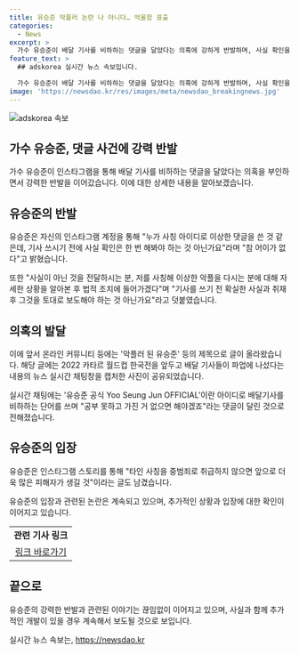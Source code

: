 ```yaml
---
title: 유승준 악플러 논란 나 아니다… 억울함 표출
categories:
  - News
excerpt: >
  가수 유승준이 배달 기사를 비하하는 댓글을 달았다는 의혹에 강하게 반발하며, 사실 확인을 촉구했다. 유승준은 사칭된 것으로 보이는 댓글에 대해 법적 조치를 취할 것이라고 밝혀, 기사를 쓸 때 확실한 사실을 바탕으로 해야 한다고 강조했다. 이에 대한 온라인 커뮤니티의 반응과 함께 해당 사진을 인용하며 전반적인 상황을 보도했다. 유승준은 타인 사칭을 중범죄로 여겨질 것을 경고한 바 있어, 논란이 급격히 확산될 것으로 보인다.
feature_text: >
  ## adskorea 실시간 뉴스 속보입니다.

  가수 유승준이 배달 기사를 비하하는 댓글을 달았다는 의혹에 강하게 반발하며, 사실 확인을 촉구했다. 유승준은 사칭된 것으로 보이는 댓글에 대해 법적 조치를 취할 것이라고 밝혀, 기사를 쓸 때 확실한 사실을 바탕으로 해야 한다고 강조했다. 이에 대한 온라인 커뮤니티의 반응과 함께 해당 사진을 인용하며 전반적인 상황을 보도했다. 유승준은 타인 사칭을 중범죄로 여겨질 것을 경고한 바 있어, 논란이 급격히 확산될 것으로 보인다.
image: 'https://newsdao.kr/res/images/meta/newsdao_breakingnews.jpg'
---
```


<p><img src="https://newsdao.kr/res/images/meta/newsdao_breakingnews.jpg" alt="adskorea 속보" /></p>

<h2>가수 유승준, 댓글 사건에 강력 반발</h2>

<p data-ke-size="size16">가수 유승준이 인스타그램을 통해 배달 기사를 비하하는 댓글을 달았다는 의혹을 부인하면서 강력한 반발을 이어갔습니다. 이에 대한 상세한 내용을 알아보겠습니다.</p>

<h2 data-ke-size="size26">유승준의 반발</h2>

<p>유승준은 자신의 인스타그램 계정을 통해 "누가 사칭 아이디로 이상한 댓글을 쓴 것 같은데, 기사 쓰시기 전에 사실 확인은 한 번 해봐야 하는 것 아닌가요"라며 "참 어이가 없다"고 밝혔습니다.</p>

<p>또한 "사실이 아닌 것을 전달하시는 분, 저를 사칭해 이상한 악플을 다시는 분에 대해 자세한 상황을 알아본 후 법적 조치에 들어가겠다"며 "기사를 쓰기 전 확실한 사실과 취재 후 그것을 토대로 보도해야 하는 것 아닌가요"라고 덧붙였습니다.</p>

<h2 data-ke-size="size26">의혹의 발달</h2>

<p>이에 앞서 온라인 커뮤니티 등에는 '악플러 된 유승준' 등의 제목으로 글이 올라왔습니다. 해당 글에는 2022 카타르 월드컵 한국전을 앞두고 배달 기사들이 파업에 나섰다는 내용의 뉴스 실시간 채팅창을 캡처한 사진이 공유되었습니다.</p>

<p>실시간 채팅에는 '유승준 공식 Yoo Seung Jun OFFICIAL'이란 아이디로 배달기사를 비하하는 단어를 쓰며 "공부 못하고 가진 거 없으면 해야겠죠"라는 댓글이 달린 것으로 전해졌습니다.</p>

<h2 data-ke-size="size26">유승준의 입장</h2>

<p>유승준은 인스타그램 스토리를 통해 "타인 사칭을 중범죄로 취급하지 않으면 앞으로 더욱 많은 피해자가 생길 것"이라는 글도 남겼습니다.</p>

<p>유승준의 입장과 관련된 논란은 계속되고 있으며, 추가적인 상황과 입장에 대한 확인이 이어지고 있습니다.</p>

<table>
    <tr>
        <td style="text-align: center; height: 17px;"><b>관련 기사 링크</b></td>
    </tr>
    <tr>
        <td style="text-align: center; height: 17px;"><a href="링크">링크 바로가기</a></td>
    </tr>
</table>

<h2 data-ke-size="size26">끝으로</h2>

<p>유승준의 강력한 반발과 관련된 이야기는 끊임없이 이어지고 있으며, 사실과 함께 추가적인 개발이 있을 경우 계속해서 보도될 것으로 보입니다.</p>
실시간 뉴스 속보는, <a href="https://newsdao.kr" rel="dofollow">https://newsdao.kr</a>


